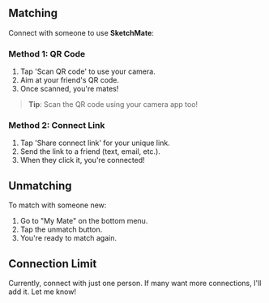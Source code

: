 ## Matching

Connect with someone to use **SketchMate**:

### Method 1: QR Code

1. Tap 'Scan QR code' to use your camera.
2. Aim at your friend's QR code.
3. Once scanned, you're mates!

> **Tip**: Scan the QR code using your camera app too!

### Method 2: Connect Link

1. Tap 'Share connect link' for your unique link.
2. Send the link to a friend (text, email, etc.).
3. When they click it, you're connected!

## Unmatching

To match with someone new:

1. Go to "My Mate" on the bottom menu.
2. Tap the unmatch button.
3. You're ready to match again.

## Connection Limit

Currently, connect with just one person. If many want more connections, I'll add it. Let me know!
